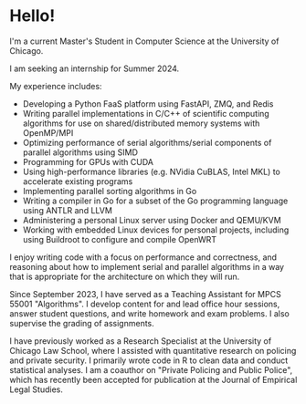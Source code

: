 # Hello!

I'm a current Master's Student in Computer Science at the University of Chicago. 

I am seeking an internship for Summer 2024. 

My experience includes:

- Developing a Python FaaS platform using FastAPI, ZMQ, and Redis
- Writing parallel implementations in C/C++ of scientific computing algorithms for use on shared/distributed memory systems with OpenMP/MPI
- Optimizing performance of serial algorithms/serial components of parallel algorithms using SIMD
- Programming for GPUs with CUDA
- Using high-performance libraries (e.g. NVidia CuBLAS, Intel MKL) to accelerate existing programs
- Implementing parallel sorting algorithms in Go
- Writing a compiler in Go for a subset of the Go programming language using ANTLR and LLVM
- Administering a personal Linux server using Docker and QEMU/KVM
- Working with embedded Linux devices for personal projects, including using Buildroot to configure and compile OpenWRT

I enjoy writing code with a focus on performance and correctness, and reasoning about how to implement serial and parallel algorithms in a way that is appropriate for the architecture on which they will run. 

Since September 2023, I have served as a Teaching Assistant for MPCS 55001 "Algorithms". I develop content for and lead office hour sessions, answer student questions, and write homework and exam problems. I also supervise the grading of assignments. 

I have previously worked as a Research Specialist at the University of Chicago Law School, where I assisted with quantitative research on policing and private security. I primarily wrote code in R to clean data and conduct statistical analyses. I am a coauthor on "Private Policing and Public Police", which has recently been accepted for publication at the Journal of Empirical Legal Studies. 
